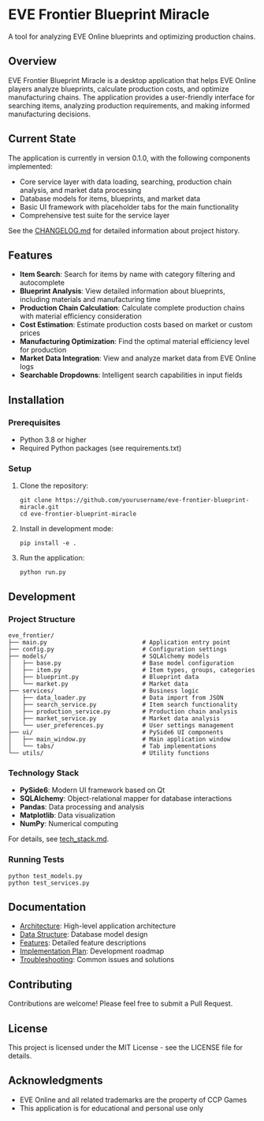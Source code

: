 # EVE Frontier Blueprint Miracle

A tool for analyzing EVE Online blueprints and optimizing production chains.

## Overview

EVE Frontier Blueprint Miracle is a desktop application that helps EVE Online players analyze blueprints, calculate production costs, and optimize manufacturing chains. The application provides a user-friendly interface for searching items, analyzing production requirements, and making informed manufacturing decisions.

## Current State

The application is currently in version 0.1.0, with the following components implemented:

- Core service layer with data loading, searching, production chain analysis, and market data processing
- Database models for items, blueprints, and market data
- Basic UI framework with placeholder tabs for the main functionality
- Comprehensive test suite for the service layer

See the [CHANGELOG.md](CHANGELOG.md) for detailed information about project history.

## Features

- **Item Search**: Search for items by name with category filtering and autocomplete
- **Blueprint Analysis**: View detailed information about blueprints, including materials and manufacturing time
- **Production Chain Calculation**: Calculate complete production chains with material efficiency consideration
- **Cost Estimation**: Estimate production costs based on market or custom prices
- **Manufacturing Optimization**: Find the optimal material efficiency level for production
- **Market Data Integration**: View and analyze market data from EVE Online logs
- **Searchable Dropdowns**: Intelligent search capabilities in input fields

## Installation

### Prerequisites

- Python 3.8 or higher
- Required Python packages (see requirements.txt)

### Setup

1. Clone the repository:

   ```
   git clone https://github.com/yourusername/eve-frontier-blueprint-miracle.git
   cd eve-frontier-blueprint-miracle
   ```

2. Install in development mode:

   ```
   pip install -e .
   ```

3. Run the application:

   ```
   python run.py
   ```

## Development

### Project Structure

```
eve_frontier/
├── main.py                           # Application entry point
├── config.py                         # Configuration settings
├── models/                           # SQLAlchemy models
│   ├── base.py                       # Base model configuration
│   ├── item.py                       # Item types, groups, categories
│   ├── blueprint.py                  # Blueprint data
│   └── market.py                     # Market data
├── services/                         # Business logic
│   ├── data_loader.py                # Data import from JSON
│   ├── search_service.py             # Item search functionality
│   ├── production_service.py         # Production chain analysis
│   ├── market_service.py             # Market data analysis
│   └── user_preferences.py           # User settings management
├── ui/                               # PySide6 UI components
│   ├── main_window.py                # Main application window
│   └── tabs/                         # Tab implementations
└── utils/                            # Utility functions
```

### Technology Stack

- **PySide6**: Modern UI framework based on Qt
- **SQLAlchemy**: Object-relational mapper for database interactions
- **Pandas**: Data processing and analysis
- **Matplotlib**: Data visualization
- **NumPy**: Numerical computing

For details, see [tech_stack.md](tech_stack.md).

### Running Tests

```
python test_models.py
python test_services.py
```

## Documentation

- [Architecture](docs/architecture.md): High-level application architecture
- [Data Structure](docs/data_structure.md): Database model design
- [Features](docs/features.md): Detailed feature descriptions
- [Implementation Plan](docs/implementation_plan.md): Development roadmap
- [Troubleshooting](docs/troubleshooting.md): Common issues and solutions

## Contributing

Contributions are welcome! Please feel free to submit a Pull Request.

## License

This project is licensed under the MIT License - see the LICENSE file for details.

## Acknowledgments

- EVE Online and all related trademarks are the property of CCP Games
- This application is for educational and personal use only
